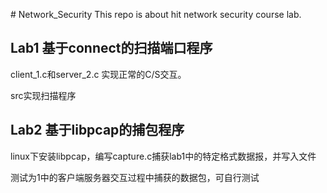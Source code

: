 ﻿﻿﻿﻿﻿﻿# Network_SecurityThis  repo is about hit network security course lab.## Lab1 基于connect的扫描端口程序client_1.c和server_2.c 实现正常的C/S交互。src实现扫描程序## Lab2 基于libpcap的捕包程序linux下安装libpcap，编写capture.c捕获lab1中的特定格式数据报，并写入文件测试为1中的客户端服务器交互过程中捕获的数据包，可自行测试